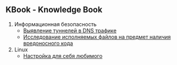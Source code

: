 ## KBook - Knowledge Book
1. Информационная безопасность
	* [Выявление туннелей в DNS трафике](./dns_anomaly/index.md)
	* [Исследование исполняемых файлов на предмет наличия вредоносного кода](./file_preparation/index.md)
2. Linux
	* [Настройка для себя любимого](./linux/customization.md)
